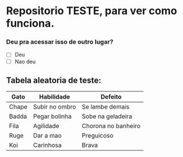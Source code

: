 # Repositorio TESTE, para ver como funciona.
### Deu pra acessar isso de outro lugar?
- [ ] Deu
- [ ] Nao deu

## Tabela aleatoria de teste:
|Gato|Habilidade|Defeito|
|---|---|---|
|Chape|Subir no ombro| Se lambe demais|
|Badda|Pegar bolinha|Sobe na geladeira|
|Fila|Agilidade|Chorona no banheiro|
|Ruge|Dar a mao|Preguicoso|
|Koi|Carinhosa|Brava|
